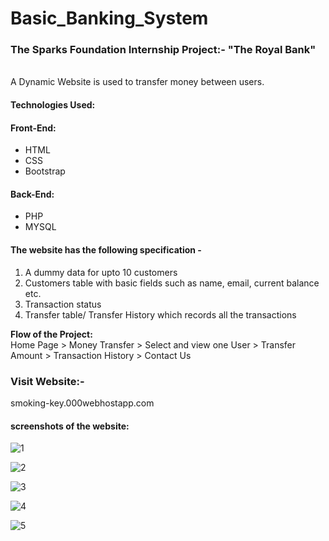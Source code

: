 # Basic_Banking_System
<b><h3>The Sparks Foundation Internship Project:- "The Royal Bank"</h3> </b> </br>
A Dynamic Website is used to transfer money between users.
<h4><b>Technologies Used:</b></h4>
<h4>Front-End:</h4>
<ul>
  <li>HTML</li>
  <li>CSS</li>
  <li>Bootstrap</li>
 </ul>
 <h4>Back-End:</h4>
 <ul>
  <li>PHP</li>
  <li>MYSQL</li>
 </ul>
 <h4>The website has the following specification -</h4>
 <ol>
  <li>A dummy data for upto 10 customers</li>
  <li>Customers table with basic fields such as name, email, current balance etc.</li>
  <li>Transaction status</li>
  <li>Transfer table/ Transfer History which records all the transactions</li>
 </ol>
  <b>Flow of the Project:</b><br>
  Home Page > Money Transfer > Select and view one User > Transfer Amount > Transaction History > Contact Us
  
  <h3>Visit Website:- </h3> smoking-key.000webhostapp.com
  
 <h4>screenshots of the website:</h4>
 
 
![1](https://user-images.githubusercontent.com/80598599/126032602-5af43071-79b3-4fc7-90ea-3210989ba3dc.png)

![2](https://user-images.githubusercontent.com/80598599/126032608-367c59c2-21d9-4ad8-b445-9e62420449d6.png)

![3](https://user-images.githubusercontent.com/80598599/126032609-b36ef6e6-a062-4973-ac83-7d438120fb7c.png)

![4](https://user-images.githubusercontent.com/80598599/126032610-892add8d-42ce-43d4-a3ac-fb02c5262377.png)


![5](https://user-images.githubusercontent.com/80598599/126032611-0555b7f8-57f7-4d33-a6d5-560b18dfc776.png)
  
 
 

